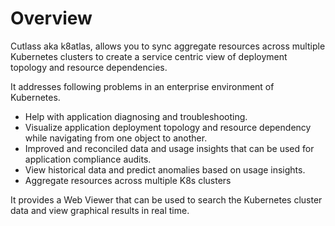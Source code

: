 # Overview

Cutlass aka k8atlas, allows you to sync aggregate resources across multiple Kubernetes clusters to create a service centric view of deployment topology and resource dependencies.

It addresses following problems in an enterprise environment of Kubernetes.

* Help with application diagnosing and troubleshooting. 
* Visualize application deployment topology and resource dependency while navigating from one object to another.
* Improved and reconciled data and usage insights that can be used for application compliance audits.
* View historical data and predict anomalies based on usage insights. 
* Aggregate resources across multiple K8s clusters

It provides a Web Viewer that can be used to search the Kubernetes cluster data and view graphical results in real time.

